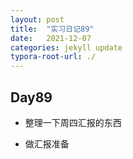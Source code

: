 ```yaml
---
layout: post
title:  "实习日记89"
date:   2021-12-07
categories: jekyll update
typora-root-url: ./
---
```


## Day89

- 整理一下周四汇报的东西

- 做汇报准备

  
